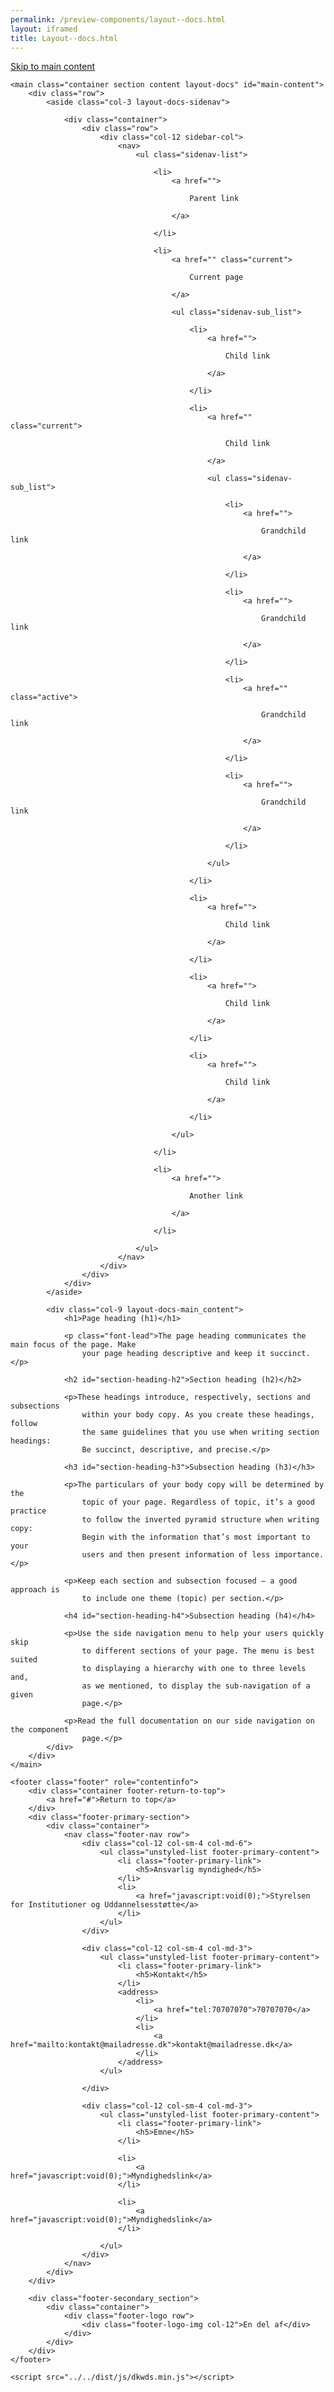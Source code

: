 ```yaml
--- 
permalink: /preview-components/layout--docs.html
layout: iframed 
title: Layout--docs.html
---
```

<!doctype html>

<html lang="en">
<!-- generated by dkwds@2.0.14 -->

<head>
    <meta charset="utf-8">
    <meta name="viewport" content="width=device-width, initial-scale=1.0">
    <meta http-equiv="X-UA-Compatible" content="IE=edge">
    <title>Styleguide Fractal example document</title>
    <link rel="stylesheet" href="../../dist/css/dkwds-virkdk.min.css">

</head>

<body>
    <a class="skipnav" href="#main-content">Skip to main content</a>

    <main class="container section content layout-docs" id="main-content">
        <div class="row">
            <aside class="col-3 layout-docs-sidenav">

                <div class="container">
                    <div class="row">
                        <div class="col-12 sidebar-col">
                            <nav>
                                <ul class="sidenav-list">

                                    <li>
                                        <a href="">

                                            Parent link

                                        </a>

                                    </li>

                                    <li>
                                        <a href="" class="current">

                                            Current page

                                        </a>

                                        <ul class="sidenav-sub_list">

                                            <li>
                                                <a href="">

                                                    Child link

                                                </a>

                                            </li>

                                            <li>
                                                <a href="" class="current">

                                                    Child link

                                                </a>

                                                <ul class="sidenav-sub_list">

                                                    <li>
                                                        <a href="">

                                                            Grandchild link

                                                        </a>

                                                    </li>

                                                    <li>
                                                        <a href="">

                                                            Grandchild link

                                                        </a>

                                                    </li>

                                                    <li>
                                                        <a href="" class="active">

                                                            Grandchild link

                                                        </a>

                                                    </li>

                                                    <li>
                                                        <a href="">

                                                            Grandchild link

                                                        </a>

                                                    </li>

                                                </ul>

                                            </li>

                                            <li>
                                                <a href="">

                                                    Child link

                                                </a>

                                            </li>

                                            <li>
                                                <a href="">

                                                    Child link

                                                </a>

                                            </li>

                                            <li>
                                                <a href="">

                                                    Child link

                                                </a>

                                            </li>

                                        </ul>

                                    </li>

                                    <li>
                                        <a href="">

                                            Another link

                                        </a>

                                    </li>

                                </ul>
                            </nav>
                        </div>
                    </div>
                </div>
            </aside>

            <div class="col-9 layout-docs-main_content">
                <h1>Page heading (h1)</h1>

                <p class="font-lead">The page heading communicates the main focus of the page. Make
                    your page heading descriptive and keep it succinct.</p>

                <h2 id="section-heading-h2">Section heading (h2)</h2>

                <p>These headings introduce, respectively, sections and subsections
                    within your body copy. As you create these headings, follow
                    the same guidelines that you use when writing section headings:
                    Be succinct, descriptive, and precise.</p>

                <h3 id="section-heading-h3">Subsection heading (h3)</h3>

                <p>The particulars of your body copy will be determined by the
                    topic of your page. Regardless of topic, it’s a good practice
                    to follow the inverted pyramid structure when writing copy:
                    Begin with the information that’s most important to your
                    users and then present information of less importance.</p>

                <p>Keep each section and subsection focused — a good approach is
                    to include one theme (topic) per section.</p>

                <h4 id="section-heading-h4">Subsection heading (h4)</h4>

                <p>Use the side navigation menu to help your users quickly skip
                    to different sections of your page. The menu is best suited
                    to displaying a hierarchy with one to three levels and,
                    as we mentioned, to display the sub-navigation of a given
                    page.</p>

                <p>Read the full documentation on our side navigation on the component
                    page.</p>
            </div>
        </div>
    </main>

    <footer class="footer" role="contentinfo">
        <div class="container footer-return-to-top">
            <a href="#">Return to top</a>
        </div>
        <div class="footer-primary-section">
            <div class="container">
                <nav class="footer-nav row">
                    <div class="col-12 col-sm-4 col-md-6">
                        <ul class="unstyled-list footer-primary-content">
                            <li class="footer-primary-link">
                                <h5>Ansvarlig myndighed</h5>
                            </li>
                            <li>
                                <a href="javascript:void(0);">Styrelsen for Institutioner og Uddannelsesstøtte</a>
                            </li>
                        </ul>
                    </div>

                    <div class="col-12 col-sm-4 col-md-3">
                        <ul class="unstyled-list footer-primary-content">
                            <li class="footer-primary-link">
                                <h5>Kontakt</h5>
                            </li>
                            <address>
                                <li>
                                    <a href="tel:70707070">70707070</a>
                                </li>
                                <li>
                                    <a href="mailto:kontakt@mailadresse.dk">kontakt@mailadresse.dk</a>
                                </li>
                            </address>
                        </ul>

                    </div>

                    <div class="col-12 col-sm-4 col-md-3">
                        <ul class="unstyled-list footer-primary-content">
                            <li class="footer-primary-link">
                                <h5>Emne</h5>
                            </li>

                            <li>
                                <a href="javascript:void(0);">Myndighedslink</a>
                            </li>

                            <li>
                                <a href="javascript:void(0);">Myndighedslink</a>
                            </li>

                        </ul>
                    </div>
                </nav>
            </div>
        </div>

        <div class="footer-secondary_section">
            <div class="container">
                <div class="footer-logo row">
                    <div class="footer-logo-img col-12">En del af</div>
                </div>
            </div>
        </div>
    </footer>

    <script src="../../dist/js/dkwds.min.js"></script>

</body>

</html>